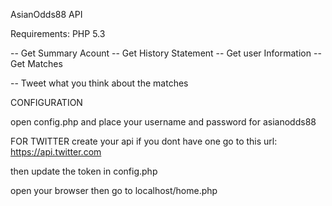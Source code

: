 AsianOdds88 API 


Requirements:
PHP 5.3 

-- Get Summary Acount 
-- Get History Statement
-- Get user Information 
-- Get Matches 

-- Tweet what you think about the matches 


CONFIGURATION

open config.php and place your username and password for asianodds88

FOR TWITTER
create your api if you dont have one 
go to this url: https://api.twitter.com

then update the token in config.php


open your browser then go to localhost/home.php
